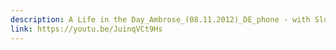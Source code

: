```yaml
---
description: A Life in the Day_Ambrose_(08.11.2012)_DE_phone - with Slum TV
link: https://youtu.be/JuinqVCt9Hs
---
```

